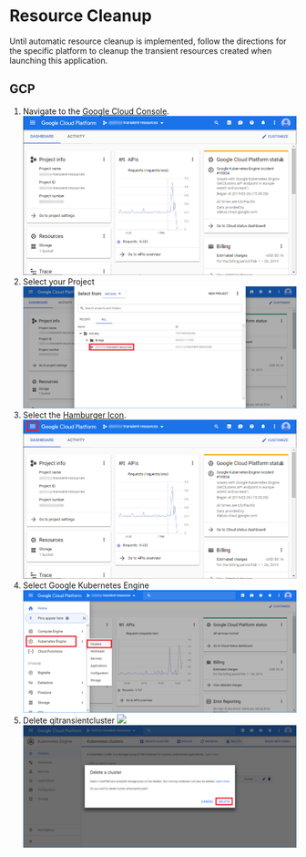 # Resource Cleanup

Until automatic resource cleanup is implemented, follow the directions for the specific platform to cleanup the transient resources created when launching this application.

## GCP
1. Navigate to the [Google Cloud Console](https://console.cloud.google.com).
   ![](./_static/GCP/console-landing.png)
2. Select your Project
   ![](./_static/GCP/project-selection.png)
3. Select the [Hamburger Icon](https://rnoldzwicky.org/2018/know-your-menu).
   ![](./_static/GCP/hamburger.png)
4. Select Google Kubernetes Engine
   ![](./_static/GCP/gke.png)
5. Delete qitransientcluster
   ![](./_static/GCP/qitransient-highlight.png)
   ![](./_static/GCP/delete.png)

